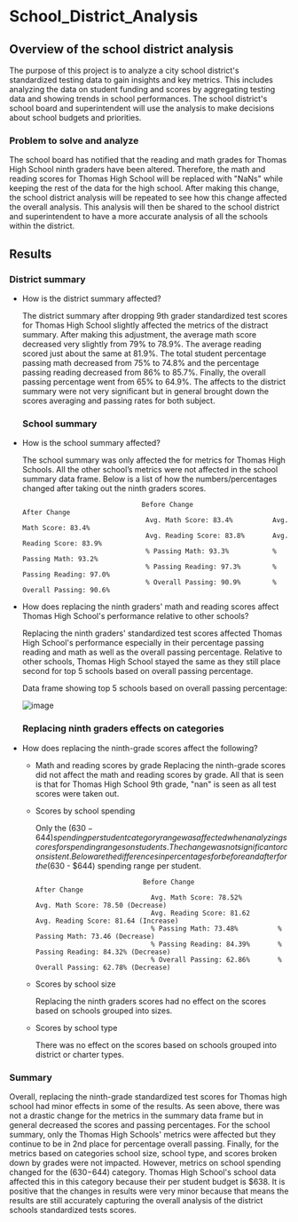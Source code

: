 # School_District_Analysis

## Overview of the school district analysis
The purpose of this project is to analyze a city school district's standardized testing data to gain insights and key metrics. This includes analyzing the data on student funding and scores by aggregating testing data and showing trends in school performances. The school district's school board and superintendent will use the analysis to make decisions about school budgets and priorities.

### Problem to solve and analyze
The school board has notified that the reading and math grades for Thomas High School ninth graders have been altered. Therefore, the math and reading scores for Thomas High School will be replaced with "NaNs" while keeping the rest of the data for the high school. After making this change, the school district analysis will be repeated to see how this change affected the overall analysis. This analysis will then be shared to the school district and superintendent to have a more accurate analysis of all the schools within the district.




## Results 

### District summary
* How is the district summary affected? 
   
   
   The district summary after dropping 9th grader standardized test scores for Thomas High School slightly affected the metrics of the distract summary. After making this adjustment, the average math score decreased very slightly from 79% to 78.9%. The average reading scored just about the same at 81.9%. The total student percentage passing math decreased from 75% to 74.8% and the percentage passing reading decreased from 86% to 85.7%. Finally, the overall passing percentage went from 65% to 64.9%. The affects to the district summary were not very significant but in general brought down the scores averaging and passing rates for both subject.
   
   ### School summary
* How is the school summary affected?


  The school summary was only affected the for metrics for Thomas High Schools. All the other school’s metrics were not affected in the school summary data frame. Below is a list of how the numbers/percentages changed after taking out the ninth graders scores.
  
  
                                    Before Change                     After Change  
                                     Avg. Math Score: 83.4%          Avg. Math Score: 83.4%
                                     Avg. Reading Score: 83.8%       Avg. Reading Score: 83.9%
                                     % Passing Math: 93.3%           % Passing Math: 93.2%
                                     % Passing Reading: 97.3%        % Passing Reading: 97.0%
                                     % Overall Passing: 90.9%        % Overall Passing: 90.6%
                                     
* How does replacing the ninth graders' math and reading scores affect Thomas High School's performance relative to other schools?


  Replacing the ninth graders' standardized test scores affected Thomas High School's performance especially in their percentage passing reading and math as well as the overall passing percentage. Relative to other schools, Thomas High School stayed the same as they still place second for top 5 schools based on overall passing percentage. 
  
        
                                     
                                     
     Data frame showing top 5 schools based on overall passing percentage:
                     
     ![image](https://user-images.githubusercontent.com/96553992/151630124-60c4fd27-c814-4f60-a515-b332d1586330.png)

  ### Replacing ninth graders effects on categories
* How does replacing the ninth-grade scores affect the following?


  * Math and reading scores by grade
      Replacing the ninth-grade scores did not affect the math and reading scores by grade. All that is seen is that for Thomas High School 9th grade, "nan" is seen as all test scores were taken out.


  * Scores by school spending
  
     Only the ($630 -644) spending per student category range was affected when analyzing scores for spending ranges on students. The change was not significant or consistent. Below are the differences in percentages for before and after for the ($630 - $644) spending range per student.

                                   Before Change                     After Change  
                                     Avg. Math Score: 78.52%         Avg. Math Score: 78.50 (Decrease)
                                     Avg. Reading Score: 81.62       Avg. Reading Score: 81.64 (Increase)
                                     % Passing Math: 73.48%          % Passing Math: 73.46 (Decrease)
                                     % Passing Reading: 84.39%       % Passing Reading: 84.32% (Decrease)
                                     % Overall Passing: 62.86%       % Overall Passing: 62.78% (Decrease)
  * Scores by school size


      Replacing the ninth graders scores had no effect on the scores based on schools grouped into sizes.
      
      
  * Scores by school type


      There was no effect on the scores based on schools grouped into district or charter types.
      


### Summary 


Overall, replacing the ninth-grade standardized test scores for Thomas high school had minor effects in some of the results. As seen above, there was not a drastic change for the metrics in the summary data frame but in general decreased the scores and passing percentages. For the school summary, only the Thomas High Schools' metrics were affected but they continue to be in 2nd place for percentage overall passing. Finally, for the metrics based on categories school size, school type, and scores broken down by grades were not impacted. However, metrics on school spending changed for the ($630-$644) category. Thomas High School's school data affected this in this category because their per student budget is $638. It is positive that the changes in results were very minor because that means the results are still accurately capturing the overall analysis of the district schools standardized tests scores. 

